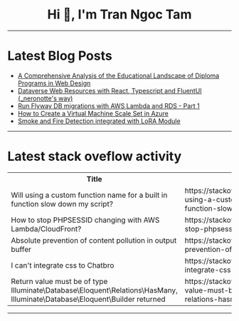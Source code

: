 <h1 align="center">Hi 👋, I'm Tran Ngoc Tam</h1>

---

# Latest Blog Posts 
<!-- BLOG-POST-LIST:START -->
- [A Comprehensive Analysis of the Educational Landscape of Diploma Programs in Web Design](https://dev.to/wisdom_collegecreativity/a-comprehensive-analysis-of-the-educational-landscape-of-diploma-programs-in-web-design-186h)
- [Dataverse Web Resources with React, Typescript and FluentUI &lpar;_neronotte&#39;s way&rpar;](https://dev.to/_neronotte/dataverse-web-resources-with-react-typescript-and-fluentui-neronottes-way-3n40)
- [Run Flyway DB migrations with AWS Lambda and RDS - Part 1](https://dev.to/aws-builders/run-flyway-db-migrations-with-aws-lambda-and-rds-part-1-2a6j)
- [How to Create a Virtual Machine Scale Set in Azure](https://dev.to/florence_8042063da11e29d1/how-to-create-a-virtual-machine-scale-set-in-azure-5agg)
- [Smoke and Fire Detection integrated with LoRA Module](https://dev.to/swhaadi/smoke-and-fire-detection-integrated-with-lora-module-3il2)
<!-- BLOG-POST-LIST:END -->

---

# Latest stack oveflow activity
<table>
  <tr><th>Title</th><th>Link</th></tr>
  <!-- STACKOVERFLOW:START --><tr><td>Will using a custom function name for a built in function slow down my script?</td><td>https://stackoverflow.com/questions/78715892/will-using-a-custom-function-name-for-a-built-in-function-slow-down-my-script</td></tr><tr><td>How to stop PHPSESSID changing with AWS Lambda/CloudFront?</td><td>https://stackoverflow.com/questions/78715865/how-to-stop-phpsessid-changing-with-aws-lambda-cloudfront</td></tr><tr><td>Absolute prevention of content pollution in output buffer</td><td>https://stackoverflow.com/questions/78715666/absolute-prevention-of-content-pollution-in-output-buffer</td></tr><tr><td>I can&#39;t integrate css to Chatbro</td><td>https://stackoverflow.com/questions/78715442/i-cant-integrate-css-to-chatbro</td></tr><tr><td>Return value must be of type Illuminate\Database\Eloquent\Relations\HasMany, Illuminate\Database\Eloquent\Builder returned</td><td>https://stackoverflow.com/questions/78715432/return-value-must-be-of-type-illuminate-database-eloquent-relations-hasmany-ill</td></tr><!-- STACKOVERFLOW:END -->
</table>

---


